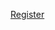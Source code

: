 [Register](https://www.hipchat.com/invite/371475/5fe9b48380d9cc6fa62d40fcc81d3a3f?utm_medium=email&utm_source=evaluator_drip_1)
